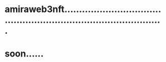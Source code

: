# amiraweb3nft.......................................................................................
# soon......
